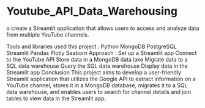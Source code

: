 # Youtube_API_Data_Warehousing
o create a Streamlit application that allows users to access and analyze data from multiple YouTube channels.

Tools and libraries used this project :
Python
MongoDB
PostgreSQL
Streamlit
Pandas
Plotly
Seaborn
Approach :
Set up a Streamlit app
Connect to the YouTube API
Store data in a MongoDB data lake
Migrate data to a SQL data warehouse
Query the SQL data warehouse
Display data in the Streamlit app
Conclusion
This project aims to develop a user-friendly Streamlit application that utilizes the Google API to extract information on a YouTube channel, stores it in a MongoDB database, migrates it to a SQL data warehouse, and enables users to search for channel details and join tables to view data in the Streamlit app.
